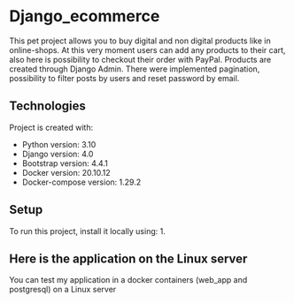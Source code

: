 # Django_ecommerce
This pet project allows you to buy digital and non digital products like in online-shops.
At this very moment users can add any products to their cart, also here is possibility to checkout their order with PayPal.
Products are created through Django Admin.
There were implemented pagination, possibility to filter posts by users and reset password by email.

## Technologies
Project is created with:
* Python version: 3.10
* Django version: 4.0
* Bootstrap version: 4.4.1
* Docker version: 20.10.12
* Docker-compose version: 1.29.2

## Setup
To run this project, install it locally using:
1. 

## Here is the application on the Linux server
You can test my application in a docker containers (web_app and postgresql) on a Linux server
